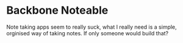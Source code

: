 # Backbone Noteable

Note taking apps seem to really suck, what I really need is a simple, orginised way of taking notes. If only someone would build that?